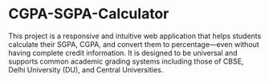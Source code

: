 # CGPA-SGPA-Calculator
This project is a responsive and intuitive web application that helps students calculate their SGPA, CGPA, and convert them to percentage—even without having complete credit information.  It is designed to be universal and supports common academic grading systems including those of CBSE, Delhi University (DU), and Central Universities.
